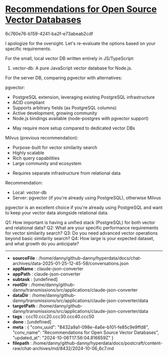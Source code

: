# [Recommendations for Open Source Vector Databases](https://claude.ai/chat/8432a9a1-098e-4a6e-b101-fe85c9e9ffd8)

6c760e76-b159-4241-ba2f-e73abeab2cdf

 I apologize for the oversight. Let's re-evaluate the options based on your specific requirements.

For the small, local vector DB written entirely in JS/TypeScript:
1. vector-db: A pure JavaScript vector database for Node.js.

For the server DB, comparing pgvector with alternatives:

pgvector:
+ PostgreSQL extension, leveraging existing PostgreSQL infrastructure
+ ACID compliant
+ Supports arbitrary fields (as PostgreSQL columns)
+ Active development, growing community
+ Node.js bindings available (node-postgres with pgvector support)
- May require more setup compared to dedicated vector DBs

Milvus (previous recommendation):
+ Purpose-built for vector similarity search
+ Highly scalable
+ Rich query capabilities
+ Large community and ecosystem
- Requires separate infrastructure from relational data

Recommendation: 
- Local: vector-db
- Server: pgvector (if you're already using PostgreSQL), otherwise Milvus

pgvector is an excellent choice if you're already using PostgreSQL and want to keep your vector data alongside relational data.

Q1: How important is having a unified stack (PostgreSQL) for both vector and relational data?
Q2: What are your specific performance requirements for vector similarity search?
Q3: Do you need advanced vector operations beyond basic similarity search?
Q4: How large is your expected dataset, and what growth do you anticipate?

---

* **sourceFile** : /home/danny/github-danny/hyperdata/docs/chat-archives/data-2025-01-25-12-45-58/conversations.json
* **appName** : claude-json-converter
* **appPath** : claude-json-converter
* **subtask** : [undefined]
* **rootDir** : /home/danny/github-danny/transmissions/src/applications/claude-json-converter
* **dataDir** : /home/danny/github-danny/transmissions/src/applications/claude-json-converter/data
* **targetPath** : /home/danny/github-danny/transmissions/src/applications/claude-json-converter/data
* **tags** : ccc10.ccc20.ccc30.ccc40.ccc50
* **done** : [undefined]
* **meta** : {
  "conv_uuid": "8432a9a1-098e-4a6e-b101-fe85c9e9ffd8",
  "conv_name": "Recommendations for Open Source Vector Databases",
  "updated_at": "2024-10-06T17:56:04.816659Z"
}
* **filepath** : /home/danny/github-danny/hyperdata/docs/postcraft/content-raw/chat-archives/md/8432/2024-10-06_6c7.md